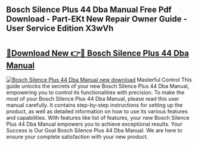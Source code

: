 ## Bosch Silence Plus 44 Dba Manual Free Pdf Download - Part-EKt New Repair Owner Guide - User Service Edition X3wVh

# <h2><a href="http://bc42740.oget.top/?id=Bosch+Silence+Plus+44+Dba+Manual">🔗Download New 👉🔴 Bosch Silence Plus 44 Dba Manual</a></h2>

[![Bosch Silence Plus 44 Dba Manual new download](https://i.imgur.com/5g1atiW.png)](http://bc42740.oget.top/?id=Bosch+Silence+Plus+44+Dba+Manual)
Masterful Control This guide unlocks the secrets of your new Bosch Silence Plus 44 Dba Manual, empowering you to control its functionalities with precision. To make the most of your Bosch Silence Plus 44 Dba Manual, please read this user manual carefully. It contains step-by-step instructions for setting up the product, as well as detailed information on how to use its various features and capabilities. With features like list of features, your new Bosch Silence Plus 44 Dba Manual empowers you to achieve exceptional results. Your Success is Our Goal Bosch Silence Plus 44 Dba Manual. We are here to ensure your complete satisfaction with your new product.
